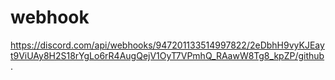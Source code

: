 # webhook
https://discord.com/api/webhooks/947201133514997822/2eDbhH9vyKJEayt9ViUAy8H2S18rYgLo6rR4AugQejV1OyT7VPmhQ_RAawW8Tg8_kpZP/github.
